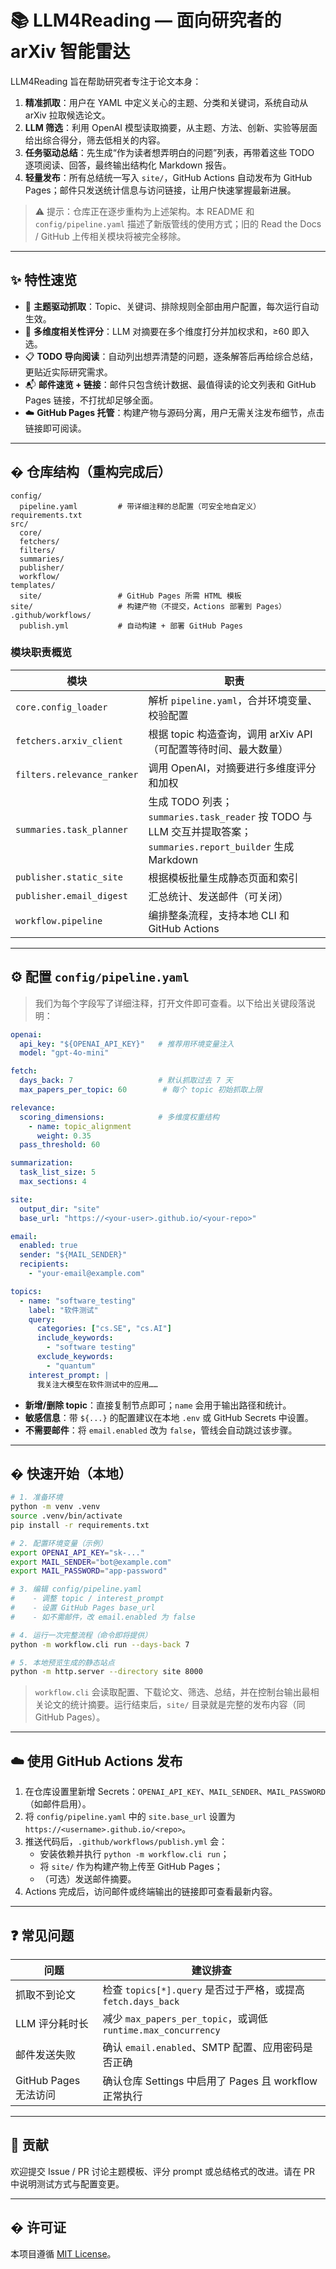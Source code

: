 # 📚 LLM4Reading — 面向研究者的 arXiv 智能雷达

LLM4Reading 旨在帮助研究者专注于论文本身：

1. **精准抓取**：用户在 YAML 中定义关心的主题、分类和关键词，系统自动从 arXiv 拉取候选论文。
2. **LLM 筛选**：利用 OpenAI 模型读取摘要，从主题、方法、创新、实验等层面给出综合得分，筛去低相关的内容。
3. **任务驱动总结**：先生成“作为读者想弄明白的问题”列表，再带着这些 TODO 逐项阅读、回答，最终输出结构化 Markdown 报告。
4. **轻量发布**：所有总结统一写入 `site/`，GitHub Actions 自动发布为 GitHub Pages；邮件只发送统计信息与访问链接，让用户快速掌握最新进展。

> ⚠️ 提示：仓库正在逐步重构为上述架构。本 README 和 `config/pipeline.yaml` 描述了新版管线的使用方式；旧的 Read the Docs / GitHub 上传相关模块将被完全移除。

---

## ✨ 特性速览

- 🧭 **主题驱动抓取**：Topic、关键词、排除规则全部由用户配置，每次运行自动生效。
- 🧠 **多维度相关性评分**：LLM 对摘要在多个维度打分并加权求和，≥60 即入选。
- 📋 **TODO 导向阅读**：自动列出想弄清楚的问题，逐条解答后再给综合总结，更贴近实际研究需求。
- 📬 **邮件速览 + 链接**：邮件只包含统计数据、最值得读的论文列表和 GitHub Pages 链接，不打扰却足够全面。
- ☁️ **GitHub Pages 托管**：构建产物与源码分离，用户无需关注发布细节，点击链接即可阅读。

---

## �️ 仓库结构（重构完成后）

```
config/
  pipeline.yaml         # 带详细注释的总配置（可安全地自定义）
requirements.txt
src/
  core/
  fetchers/
  filters/
  summaries/
  publisher/
  workflow/
templates/
  site/                 # GitHub Pages 所需 HTML 模板
site/                   # 构建产物（不提交，Actions 部署到 Pages）
.github/workflows/
  publish.yml           # 自动构建 + 部署 GitHub Pages
```

### 模块职责概览

| 模块 | 职责 |
| --- | --- |
| `core.config_loader` | 解析 `pipeline.yaml`，合并环境变量、校验配置 |
| `fetchers.arxiv_client` | 根据 topic 构造查询，调用 arXiv API（可配置等待时间、最大数量） |
| `filters.relevance_ranker` | 调用 OpenAI，对摘要进行多维度评分和加权 |
| `summaries.task_planner` | 生成 TODO 列表；`summaries.task_reader` 按 TODO 与 LLM 交互并提取答案；`summaries.report_builder` 生成 Markdown |
| `publisher.static_site` | 根据模板批量生成静态页面和索引 |
| `publisher.email_digest` | 汇总统计、发送邮件（可关闭） |
| `workflow.pipeline` | 编排整条流程，支持本地 CLI 和 GitHub Actions |

---

## ⚙️ 配置 `config/pipeline.yaml`

> 我们为每个字段写了详细注释，打开文件即可查看。以下给出关键段落说明：

```yaml
openai:
  api_key: "${OPENAI_API_KEY}"   # 推荐用环境变量注入
  model: "gpt-4o-mini"

fetch:
  days_back: 7                   # 默认抓取过去 7 天
  max_papers_per_topic: 60        # 每个 topic 初始抓取上限

relevance:
  scoring_dimensions:            # 多维度权重结构
    - name: topic_alignment
      weight: 0.35
  pass_threshold: 60

summarization:
  task_list_size: 5
  max_sections: 4

site:
  output_dir: "site"
  base_url: "https://<your-user>.github.io/<your-repo>"

email:
  enabled: true
  sender: "${MAIL_SENDER}"
  recipients:
    - "your-email@example.com"

topics:
  - name: "software_testing"
    label: "软件测试"
    query:
      categories: ["cs.SE", "cs.AI"]
      include_keywords:
        - "software testing"
      exclude_keywords:
        - "quantum"
    interest_prompt: |
      我关注大模型在软件测试中的应用……
```

- **新增/删除 topic**：直接复制节点即可；`name` 会用于输出路径和统计。
- **敏感信息**：带 `${...}` 的配置建议在本地 `.env` 或 GitHub Secrets 中设置。
- **不需要邮件**：将 `email.enabled` 改为 `false`，管线会自动跳过该步骤。

---

## � 快速开始（本地）

```bash
# 1. 准备环境
python -m venv .venv
source .venv/bin/activate
pip install -r requirements.txt

# 2. 配置环境变量（示例）
export OPENAI_API_KEY="sk-..."
export MAIL_SENDER="bot@example.com"
export MAIL_PASSWORD="app-password"

# 3. 编辑 config/pipeline.yaml
#    - 调整 topic / interest_prompt
#    - 设置 GitHub Pages base_url
#    - 如不需邮件，改 email.enabled 为 false

# 4. 运行一次完整流程（命令即将提供）
python -m workflow.cli run --days-back 7

# 5. 本地预览生成的静态站点
python -m http.server --directory site 8000
```

> `workflow.cli` 会读取配置、下载论文、筛选、总结，并在控制台输出最相关论文的统计摘要。运行结束后，`site/` 目录就是完整的发布内容（同 GitHub Pages）。

---

## ☁️ 使用 GitHub Actions 发布

1. 在仓库设置里新增 Secrets：`OPENAI_API_KEY`、`MAIL_SENDER`、`MAIL_PASSWORD`（如邮件启用）。
2. 将 `config/pipeline.yaml` 中的 `site.base_url` 设置为 `https://<username>.github.io/<repo>`。
3. 推送代码后，`.github/workflows/publish.yml` 会：
   - 安装依赖并执行 `python -m workflow.cli run`；
   - 将 `site/` 作为构建产物上传至 GitHub Pages；
   - （可选）发送邮件摘要。
4. Actions 完成后，访问邮件或终端输出的链接即可查看最新内容。

---

## ❓ 常见问题

| 问题 | 建议排查 |
| --- | --- |
| 抓取不到论文 | 检查 `topics[*].query` 是否过于严格，或提高 `fetch.days_back` |
| LLM 评分耗时长 | 减少 `max_papers_per_topic`，或调低 `runtime.max_concurrency` |
| 邮件发送失败 | 确认 `email.enabled`、SMTP 配置、应用密码是否正确 |
| GitHub Pages 无法访问 | 确认仓库 Settings 中启用了 Pages 且 workflow 正常执行 |

---

## 📝 贡献

欢迎提交 Issue / PR 讨论主题模板、评分 prompt 或总结格式的改进。请在 PR 中说明测试方式与配置变更。

---

## � 许可证

本项目遵循 [MIT License](LICENSE)。
